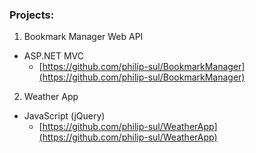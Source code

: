 ### Projects:

1. Bookmark Manager Web API
 * ASP.NET MVC
   * [https://github.com/philip-sul/BookmarkManager](https://github.com/philip-sul/BookmarkManager)

2. Weather App
 * JavaScript (jQuery)
   * [https://github.com/philip-sul/WeatherApp](https://github.com/philip-sul/WeatherApp)
   
